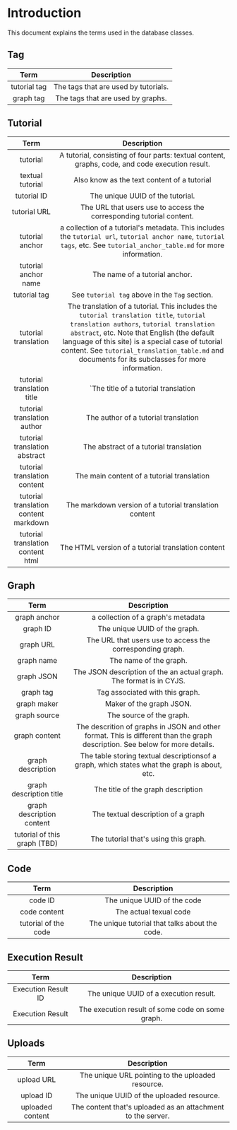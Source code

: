 # Introduction

This document explains the terms used in the database classes. 

## Tag

|     Term     |             Description              |
| :----------: | :----------------------------------: |
| tutorial tag | The tags that are used by tutorials. |
|  graph tag   |  The tags that are used by graphs.   |

## Tutorial

|                 Term                  |                         Description                          |
| :-----------------------------------: | :----------------------------------------------------------: |
|               tutorial                | A tutorial, consisting of four parts: textual content, graphs, code, and code execution result. |
|           textual tutorial            |         Also know as the text content of a tutorial          |
|              tutorial ID              |               The unique UUID of the tutorial.               |
|             tutorial URL              | The URL that users use to access the corresponding tutorial content. |
|            tutorial anchor            | a collection of a tutorial's metadata. This includes the `tutorial url`, `tutorial anchor name`, `tutorial tags`, etc.  See `tutorial_anchor_table.md` for more information. |
|         tutorial anchor name          |                The name of a tutorial anchor.                |
|             tutorial tag              |        See `tutorial tag` above in the `Tag` section.        |
|         tutorial translation          | The translation of a tutorial. This includes the `tutorial translation title`, `tutorial translation authors`, `tutorial translation abstract`, etc. Note that English (the default language of this site) is a special case of tutorial content. See `tutorial_translation_table.md` and documents for its subclasses for more information. |
|      tutorial translation title       |             `The title of a tutorial translation             |
|      tutorial translation author      |             The author of a tutorial translation             |
|     tutorial translation abstract     |            The abstract of a tutorial translation            |
|     tutorial translation content      |          The main content of a tutorial translation          |
| tutorial translation content markdown |    The markdown version of a tutorial translation content    |
|   tutorial translation content html   |      The HTML version of a tutorial translation content      |

## Graph

|             Term             |                         Description                          |
| :--------------------------: | :----------------------------------------------------------: |
|         graph anchor         |              a collection of a graph's metadata              |
|           graph ID           |                The unique UUID of the graph.                 |
|          graph URL           |  The URL that users use to access the corresponding graph.   |
|          graph name          |                    The name of the graph.                    |
|          graph JSON          | The JSON description of the an actual graph. The format is in CYJS. |
|          graph tag           |               Tag associated with this graph.                |
|         graph maker          |                   Maker of the graph JSON.                   |
|         graph source         |                   The source of the graph.                   |
|        graph content         | The descrition of graphs in JSON and other format. This is different than the graph description. See below for more details. |
|      graph description       | The table storing textual descriptionsof a graph, which states what the graph is about, etc. |
|   graph description title    |              The title of the graph description              |
|  graph description content   |              The textual description of a graph              |
| tutorial of this graph (TBD) |            The tutorial that's using this graph.             |

## Code

|         Term         |                  Description                   |
| :------------------: | :--------------------------------------------: |
|       code ID        |          The unique UUID of the code           |
|     code content     |             The actual texual code             |
| tutorial of the code | The unique tutorial that talks about the code. |

## Execution Result

|        Term         |                   Description                    |
| :-----------------: | :----------------------------------------------: |
| Execution Result ID |      The unique UUID of a execution result.      |
|  Execution Result   | The execution result of some code on some graph. |

## Uploads

|       Term       |                         Description                         |
| :--------------: | :---------------------------------------------------------: |
|    upload URL    |      The unique URL pointing to the uploaded resource.      |
|    upload ID     |          The unique UUID of the uploaded resource.          |
| uploaded content | The content that's uploaded as an attachment to the server. |

